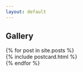 ```yaml
---
layout: default
---
```


<div class="container-fluid pt-3">
    <div class="row pt-3 d-flex justify-content-center">
        <h2>Gallery</h2>
    </div>
    <div class="row pt-3 d-flex mx-auto align-items-center">
        {% for post in site.posts %}
            <div class="col-sm-6">
                {% include postcard.html %}
            </div>
        {% endfor %}
    </div>
</div>